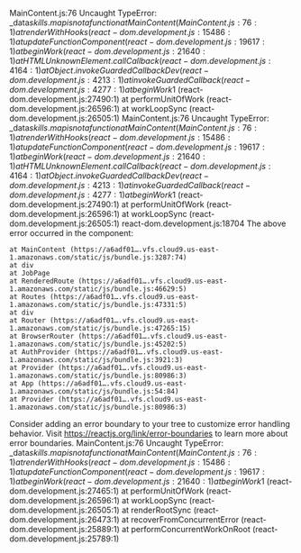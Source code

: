 MainContent.js:76 Uncaught TypeError: _data$skills.map is not a function
    at MainContent (MainContent.js:76:1)
    at renderWithHooks (react-dom.development.js:15486:1)
    at updateFunctionComponent (react-dom.development.js:19617:1)
    at beginWork (react-dom.development.js:21640:1)
    at HTMLUnknownElement.callCallback (react-dom.development.js:4164:1)
    at Object.invokeGuardedCallbackDev (react-dom.development.js:4213:1)
    at invokeGuardedCallback (react-dom.development.js:4277:1)
    at beginWork$1 (react-dom.development.js:27490:1)
    at performUnitOfWork (react-dom.development.js:26596:1)
    at workLoopSync (react-dom.development.js:26505:1)
MainContent.js:76 Uncaught TypeError: _data$skills.map is not a function
    at MainContent (MainContent.js:76:1)
    at renderWithHooks (react-dom.development.js:15486:1)
    at updateFunctionComponent (react-dom.development.js:19617:1)
    at beginWork (react-dom.development.js:21640:1)
    at HTMLUnknownElement.callCallback (react-dom.development.js:4164:1)
    at Object.invokeGuardedCallbackDev (react-dom.development.js:4213:1)
    at invokeGuardedCallback (react-dom.development.js:4277:1)
    at beginWork$1 (react-dom.development.js:27490:1)
    at performUnitOfWork (react-dom.development.js:26596:1)
    at workLoopSync (react-dom.development.js:26505:1)
react-dom.development.js:18704 The above error occurred in the <MainContent> component:

    at MainContent (https://a6adf01….vfs.cloud9.us-east-1.amazonaws.com/static/js/bundle.js:3287:74)
    at div
    at JobPage
    at RenderedRoute (https://a6adf01….vfs.cloud9.us-east-1.amazonaws.com/static/js/bundle.js:46629:5)
    at Routes (https://a6adf01….vfs.cloud9.us-east-1.amazonaws.com/static/js/bundle.js:47331:5)
    at div
    at Router (https://a6adf01….vfs.cloud9.us-east-1.amazonaws.com/static/js/bundle.js:47265:15)
    at BrowserRouter (https://a6adf01….vfs.cloud9.us-east-1.amazonaws.com/static/js/bundle.js:45202:5)
    at AuthProvider (https://a6adf01….vfs.cloud9.us-east-1.amazonaws.com/static/js/bundle.js:3921:3)
    at Provider (https://a6adf01….vfs.cloud9.us-east-1.amazonaws.com/static/js/bundle.js:80986:3)
    at App (https://a6adf01….vfs.cloud9.us-east-1.amazonaws.com/static/js/bundle.js:54:84)
    at Provider (https://a6adf01….vfs.cloud9.us-east-1.amazonaws.com/static/js/bundle.js:80986:3)

Consider adding an error boundary to your tree to customize error handling behavior.
Visit https://reactjs.org/link/error-boundaries to learn more about error boundaries.
MainContent.js:76 Uncaught TypeError: _data$skills.map is not a function
    at MainContent (MainContent.js:76:1)
    at renderWithHooks (react-dom.development.js:15486:1)
    at updateFunctionComponent (react-dom.development.js:19617:1)
    at beginWork (react-dom.development.js:21640:1)
    at beginWork$1 (react-dom.development.js:27465:1)
    at performUnitOfWork (react-dom.development.js:26596:1)
    at workLoopSync (react-dom.development.js:26505:1)
    at renderRootSync (react-dom.development.js:26473:1)
    at recoverFromConcurrentError (react-dom.development.js:25889:1)
    at performConcurrentWorkOnRoot (react-dom.development.js:25789:1)
